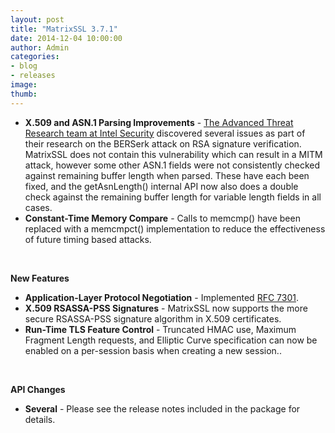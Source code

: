 ```yaml
---
layout: post
title: "MatrixSSL 3.7.1"
date: 2014-12-04 10:00:00
author: Admin
categories:
- blog
- releases
image:
thumb:
---
```

<ul>
<li><b>X.509 and ASN.1 Parsing Improvements</b> - <a href="http://www.intelsecurity.com/advanced-threat-research/" target='_new'>The Advanced Threat Research team at Intel
Security</a> 
discovered several issues as part of their research on the BERSerk attack on RSA signature verification.
MatrixSSL does not contain this vulnerability which can result in a MITM attack, however some other ASN.1 fields were not consistently checked against remaining buffer length when parsed.
These have each been fixed, and the getAsnLength() internal API now also does a double check against the remaining buffer length for variable length fields in all cases.
</li>
<li><b>Constant-Time Memory Compare</b> - Calls to memcmp() have been replaced with a memcmpct() implementation to reduce the effectiveness of future timing based attacks.
</li>
</ul>
<br/>
<p /> <b>New Features</b>
<ul>
<li><b>Application-Layer Protocol Negotiation</b> - Implemented <a href="http://www.ietf.org/rfc/rfc7301.txt" target='_new'>RFC 7301</a>.
</li>
<li><b>X.509 RSASSA-PSS Signatures</b> - MatrixSSL now supports the more secure RSASSA-PSS signature algorithm in X.509 certificates.
</li>
<li><b>Run-Time TLS Feature Control</b> - Truncated HMAC use, Maximum Fragment Length requests, and Elliptic Curve specification can now be enabled on a per-session basis when creating a new session..
</li>
</ul>
<br/>
<p /> <b>API Changes</b>
<ul>
<li><b>Several</b> - Please see the release notes included in the package for details. 
</li>
</ul>
<br/>
